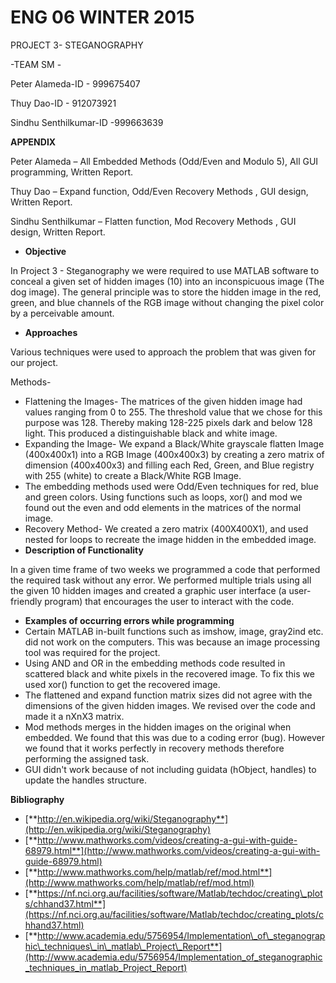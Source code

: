 

# ENG 06 WINTER 2015

PROJECT 3- STEGANOGRAPHY

-TEAM SM -

Peter Alameda-ID - 999675407

Thuy Dao-ID - 912073921

 Sindhu Senthilkumar-ID -999663639

**APPENDIX**

Peter Alameda – All Embedded Methods (Odd/Even and Modulo 5),  All GUI programming, Written Report.

Thuy Dao – Expand function, Odd/Even Recovery Methods , GUI design, Written Report.

Sindhu Senthilkumar – Flatten function, Mod Recovery Methods , GUI design, Written Report.

- **Objective**

In Project 3 - Steganography we were required to use MATLAB software to conceal a given set of hidden images (10) into an inconspicuous image (The dog image). The general principle was to store the hidden image in the red, green, and blue channels of the RGB image without changing the pixel color by a perceivable amount.

- **Approaches**

Various techniques were used to approach the problem that was given for our project.

Methods-

- Flattening the Images- The matrices of the given hidden image had values ranging from 0 to 255. The threshold value that we chose for this purpose was 128. Thereby making 128-225 pixels dark and below 128 light. This produced a distinguishable black and white image.
- Expanding the Image- We expand a Black/White grayscale flatten Image (400x400x1) into a RGB Image (400x400x3) by creating a zero matrix of dimension (400x400x3) and filling each Red, Green, and Blue registry with 255 (white) to create a Black/White RGB Image.
- The embedding methods used were Odd/Even techniques for red, blue and green colors. Using functions such as loops, xor() and mod we found out the even and odd elements in the matrices of the normal image.
- Recovery Method- We created a zero matrix (400X400X1), and used nested for loops to recreate the image hidden in the embedded image.
- **Description of Functionality**

In a given time frame of two weeks we programmed a code that performed the required task without any error. We performed multiple trials using all the given 10 hidden images and created a graphic user interface (a user-friendly program) that encourages the user to interact with the code.

- **Examples of occurring errors while programming**
- Certain MATLAB in-built functions such as imshow, image, gray2ind etc. did not work on the computers. This was because an image processing tool was required for the project.
- Using AND and OR in the embedding methods code resulted in scattered black and white pixels in the recovered image. To fix this we used xor() function to get the recovered image.
- The flattened and expand function matrix sizes did not agree with the dimensions of the given hidden images. We revised over the code and made it a nXnX3 matrix.
- Mod methods merges in the hidden images on the original when embedded. We found that this was due to a coding error (bug). However we found that it works perfectly in recovery methods therefore performing the assigned task.
- GUI didn&#39;t work because of not including guidata (hObject, handles) to update the handles structure.

**Bibliography**

- [**http://en.wikipedia.org/wiki/Steganography**](http://en.wikipedia.org/wiki/Steganography)
- [**http://www.mathworks.com/videos/creating-a-gui-with-guide-68979.html**](http://www.mathworks.com/videos/creating-a-gui-with-guide-68979.html)
- [**http://www.mathworks.com/help/matlab/ref/mod.html**](http://www.mathworks.com/help/matlab/ref/mod.html)
- [**https://nf.nci.org.au/facilities/software/Matlab/techdoc/creating\_plots/chhand37.html**](https://nf.nci.org.au/facilities/software/Matlab/techdoc/creating_plots/chhand37.html)
- [**http://www.academia.edu/5756954/Implementation\_of\_steganographic\_techniques\_in\_matlab\_Project\_Report**](http://www.academia.edu/5756954/Implementation_of_steganographic_techniques_in_matlab_Project_Report)

